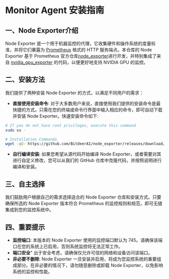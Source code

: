 # Monitor Agent 安装指南

## 一、Node Exporter介绍

Node Exporter 是一个用于机器监控的代理，它收集硬件和操作系统的度量标准，并将它们暴露为 [Prometheus](https://prometheus.io/) 格式的 HTTP 服务端点。本仓库的 Node Exporter 基于 Prometheus 官方仓库[node_exporter](https://github.com/prometheus/node_exporter)进行开发，并特别集成了来自 [nvidia_gpu_exporter](https://github.com/utkuozdemir/nvidia_gpu_exporter) 的代码，以便更好地支持 NVIDIA GPU 的监控。

## 二、安装方法

我们提供了两种安装 Node Exporter 的方式，以满足不同用户的需求：

- **直接使用安装命令**: 对于大多数用户来说，直接使用我们提供的安装命令是最快捷的方式。只需在您的终端或命令行界面中输入相应的命令，即可自动下载并安装 Node Exporter。快速安装命令如下:
  
```bash
# If you do not have root privileges, execute this command
sudo su -

# Installation Commands
wget -qO- https://github.com/BitdeerAI/node_exporter/releases/download/v1.0-sh/install.sh | bash
```
  
- **自行编译安装**: 如果您希望从源代码开始编译 Node Exporter，或者需要对其进行自定义修改，您可以从我们的 GitHub 仓库中克隆代码，并按照说明进行编译和安装。
  
## 三、自主选择

我们鼓励用户根据自己的需求选择适合的 Node Exporter 仓库和安装方式。只要确保所选的 Node Exporter 版本符合 Prometheus 的监控规则和规范，即可无缝集成到您的监控系统中。

## 四、重要提示

- **监控端口**: 本版本的 Node Exporter 使用的监控端口默认为 745。请确保该端口在您的系统上已启用，否则系统监控将无法正常工作。
- **端口安全**" 出于安全考虑，请确保仅允许可信的网络和设备访问该端口。
- **非必要不删除**: Node Exporter 一旦安装并启用，将成为您监控系统的重要组成部分。在非必要的情况下，请勿随意删除或卸载 Node Exporter，以免影响系统的监控和性能。
